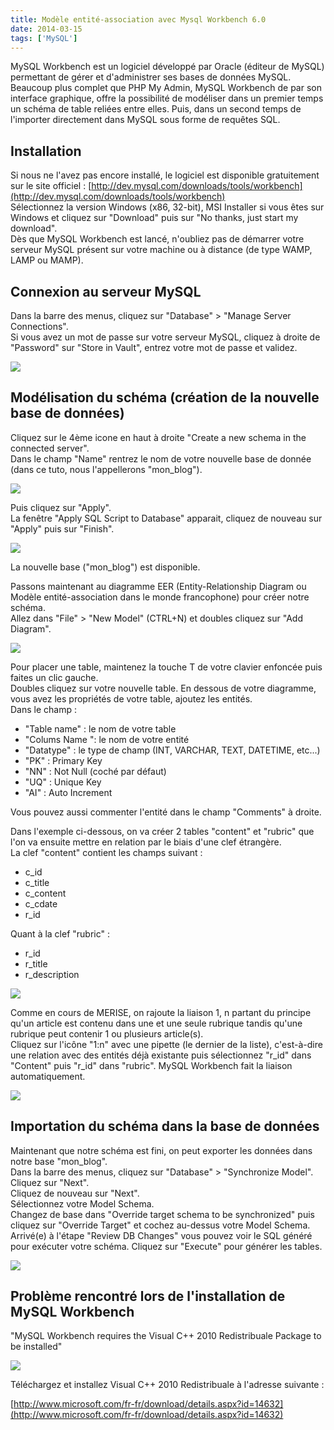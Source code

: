 ```yaml
---
title: Modèle entité-association avec Mysql Workbench 6.0
date: 2014-03-15
tags: ['MySQL']
---
```


MySQL Workbench est un logiciel développé par Oracle (éditeur de MySQL) permettant de gérer et d'administrer ses bases de données MySQL. Beaucoup plus complet que PHP My Admin, MySQL Workbench de par son interface graphique, offre la possibilité de modéliser dans un premier temps un schéma de table reliées entre elles. Puis, dans un second temps de l'importer directement dans MySQL sous forme de requêtes SQL.

## Installation

Si nous ne l'avez pas encore installé, le logiciel est disponible gratuitement sur le site officiel : [http://dev.mysql.com/downloads/tools/workbench](http://dev.mysql.com/downloads/tools/workbench)  
Sélectionnez la version Windows (x86, 32-bit), MSI Installer si vous êtes sur Windows et cliquez sur "Download" puis sur "No thanks, just start my download".  
Dès que MySQL Workbench est lancé, n'oubliez pas de démarrer votre serveur MySQL présent sur votre machine ou à distance (de type WAMP, LAMP ou MAMP).

## Connexion au serveur MySQL

Dans la barre des menus, cliquez sur "Database" > "Manage Server Connections".  
Si vous avez un mot de passe sur votre serveur MySQL, cliquez à droite de "Password" sur "Store in Vault", entrez votre mot de passe et validez.

![](./img/news/mysql-workbench/mysql-workbench_img_1.jpg)

## Modélisation du schéma (création de la nouvelle base de données)

Cliquez sur le 4ème icone en haut à droite "Create a new schema in the connected server".  
Dans le champ "Name" rentrez le nom de votre nouvelle base de donnée (dans ce tuto, nous l'appellerons "mon_blog").

![](./img/news/mysql-workbench/mysql-workbench_img_2.jpg)

Puis cliquez sur "Apply".  
La fenêtre "Apply SQL Script to Database" apparait, cliquez de nouveau sur "Apply" puis sur "Finish".

![](./img/news/mysql-workbench/mysql-workbench_img_3.jpg)

La nouvelle base ("mon_blog") est disponible.

Passons maintenant au diagramme EER (Entity-Relationship Diagram ou Modèle entité-association dans le monde francophone) pour créer notre schéma.  
Allez dans "File" > "New Model" (CTRL+N) et doubles cliquez sur "Add Diagram".

![](./img/news/mysql-workbench/mysql-workbench_img_4.jpg)

Pour placer une table, maintenez la touche T de votre clavier enfoncée puis faites un clic gauche.  
Doubles cliquez sur votre nouvelle table. En dessous de votre diagramme, vous avez les propriétés de votre table, ajoutez les entités.  
Dans le champ :

* "Table name" : le nom de votre table
* "Colums Name ": le nom de votre entité
* "Datatype" : le type de champ (INT, VARCHAR, TEXT, DATETIME, etc...)
* "PK" : Primary Key
* "NN" : Not Null (coché par défaut)
* "UQ" : Unique Key
* "AI" : Auto Increment

Vous pouvez aussi commenter l'entité dans le champ "Comments" à droite.

Dans l'exemple ci-dessous, on va créer 2 tables "content" et "rubric" que l'on va ensuite mettre en relation par le biais d'une clef étrangère.  
La clef "content" contient les champs suivant :

* c_id
* c_title
* c_content
* c_cdate
* r_id

Quant à la clef "rubric" :

* r_id
* r_title
* r_description

![](./img/news/mysql-workbench/mysql-workbench_img_5.jpg)

Comme en cours de MERISE, on rajoute la liaison 1, n partant du principe qu'un article est contenu dans une et une seule rubrique tandis qu'une rubrique peut contenir 1 ou plusieurs article(s).  
Cliquez sur l'icône "1:n" avec une pipette (le dernier de la liste), c'est-à-dire une relation avec des entités déjà existante puis sélectionnez "r_id" dans "Content" puis "r_id"  dans "rubric". MySQL Workbench fait la liaison automatiquement.

![](./img/news/mysql-workbench/mysql-workbench_img_6.jpg)

## Importation du schéma dans la base de données

Maintenant que notre schéma est fini, on peut exporter les données dans notre base "mon_blog".  
Dans la barre des menus, cliquez sur "Database" > "Synchronize Model".  
Cliquez sur "Next".  
Cliquez de nouveau sur "Next".  
Sélectionnez votre Model Schema.  
Changez de base dans "Override target schema to be synchronized" puis cliquez sur "Override Target" et cochez au-dessus votre Model Schema.  
Arrivé(e) à l'étape "Review DB Changes" vous pouvez voir le SQL généré pour exécuter votre schéma. Cliquez sur "Execute" pour générer les tables.

![](./img/news/mysql-workbench/mysql-workbench_img_8.jpg)

## Problème rencontré lors de l'installation de MySQL Workbench

"MySQL Workbench requires the Visual C++ 2010 Redistribuale Package to be installed"

![](./img/news/mysql-workbench/mysql-workbench_img_9.jpg)

Téléchargez et installez Visual C++ 2010 Redistribuale à l'adresse suivante :

[http://www.microsoft.com/fr-fr/download/details.aspx?id=14632](http://www.microsoft.com/fr-fr/download/details.aspx?id=14632)

